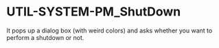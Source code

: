 UTIL-SYSTEM-PM_ShutDown
=======================

It pops up a dialog box (with weird colors) and asks whether you want to perform a shutdown or not.
